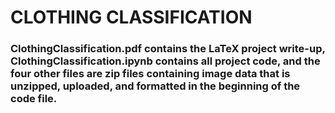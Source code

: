 # CLOTHING CLASSIFICATION

<h3> ClothingClassification.pdf contains the LaTeX project write-up, ClothingClassification.ipynb contains all project code, and the four other files are zip files containing image data that is unzipped, uploaded, and formatted in the beginning of the code file. </h3>